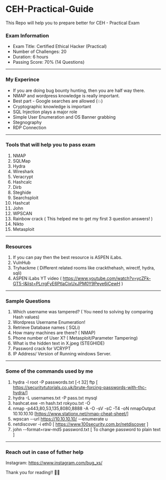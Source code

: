 # CEH-Practical-Guide
This Repo will help you to prepare better for CEH - Practical Exam

### Exam Information 
 - Exam Title: Certified Ethical Hacker (Practical)
 - Number of Challenges: 20
 - Duration: 6 hours
 - Passing Score: 70% (14 Questions)
 ----------------------------------------------------------
 ### My Experince
 - If you are doing bug bounty hunting, then you are half way there.
 - NMAP and wordpress knowledge is really important.
 - Best part - Google searches are allowed (💥)
 - Cryptographic knowledge is important
 - SQL Injection plays a major role
 - Simple User Enumeration and OS Banner grabbing
 - Stegnography
 - RDP Connection
 ----------------------------------------------------------
 ### Tools that will help you to pass exam
 1. NMAP
 2. SQLMap
 3. Hydra
 4. Wireshark
 5. Veracrypt
 6. Hashcalc
 7. Dirb
 8. Steghide
 9. Searchsploit
 10. Hashcat
 11. John
 12. WPSCAN
 13. Rainbow crack ( This helped me to get my first 3 question answers! )
 14. Nikto
 15. Metasploit
 ----------------------------------------------------------
 ### Resources
 1. If you can pay then the best resource is ASPEN iLabs.
 2. VulnHub
 3. Tryhackme ( Different related rooms like crackthehash, wirectf, hydra, sqli)
 4. ASPEN iLabs YT video ( https://www.youtube.com/watch?v=ycZFk-GT5-I&list=PLrrgFyE6PtlaCixUxJPM0Y9Peye6iCewH )
  ----------------------------------------------------------
  ### Sample Questions
  1. Which username was tampered? ( You need to solving by comparing Hash values)
  2. Wordpress Username Enumeration!
  3. Retrieve Database names ( SQLi)
  4. How many machines are there? ( NMAP)
  5. Phone number of User X? ( Metasploit/Parameter Tampering)
  6. What is the hidden text in X.jpeg (STEGHIDE)
  7. Password crack for VCRYPT
  8. IP Address/ Version of Running windows Server.
   ----------------------------------------------------------
   ### Some of the commands used by me
  1. hydra -l root -P passwords.txt [-t 32] <IP> ftp [ https://securitytutorials.co.uk/brute-forcing-passwords-with-thc-hydra/]
  2. hydra -L usernames.txt -P pass.txt <IP> mysql
  3. hashcat.exe -m hash.txt rokyou.txt -O
  4. nmap -p443,80,53,135,8080,8888 -A -O -sV -sC -T4 -oN nmapOutput 10.10.10.10 [https://www.stationx.net/nmap-cheat-sheet/]
  5. wpscan --url https://10.10.10.10/ --enumerate u
  6. netdiscover -i eth0 [ https://www.100security.com.br/netdiscover ]
  7. john --format=raw-md5 password.txt [ To change password to plain text ]
  ----------------------------------------------------------
 ### Reach out in case of futher help
 Instagram: https://www.instagram.com/bug_xs/
 
 Thank you for reading!! 🙌🙌
